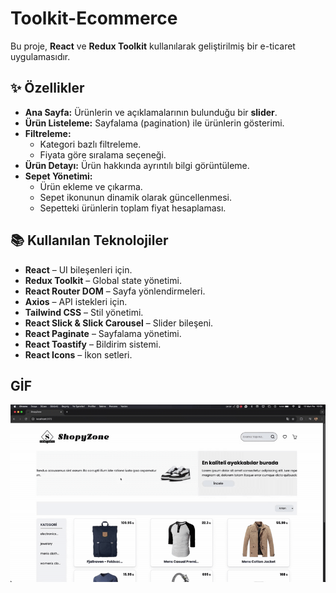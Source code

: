 # Toolkit-Ecommerce

Bu proje, **React** ve **Redux Toolkit** kullanılarak geliştirilmiş bir e-ticaret uygulamasıdır.

## ✨ Özellikler

- **Ana Sayfa:** Ürünlerin ve açıklamalarının bulunduğu bir **slider**.
- **Ürün Listeleme:** Sayfalama (pagination) ile ürünlerin gösterimi.
- **Filtreleme:**
  - Kategori bazlı filtreleme.
  - Fiyata göre sıralama seçeneği.
- **Ürün Detayı:** Ürün hakkında ayrıntılı bilgi görüntüleme.
- **Sepet Yönetimi:**
  - Ürün ekleme ve çıkarma.
  - Sepet ikonunun dinamik olarak güncellenmesi.
  - Sepetteki ürünlerin toplam fiyat hesaplaması.

## 📚 Kullanılan Teknolojiler

- **React** – UI bileşenleri için.
- **Redux Toolkit** – Global state yönetimi.
- **React Router DOM** – Sayfa yönlendirmeleri.
- **Axios** – API istekleri için.
- **Tailwind CSS** – Stil yönetimi.
- **React Slick & Slick Carousel** – Slider bileşeni.
- **React Paginate** – Sayfalama yönetimi.
- **React Toastify** – Bildirim sistemi.
- **React Icons** – İkon setleri.

## GİF

![Gif](/public/ekran.gif)
